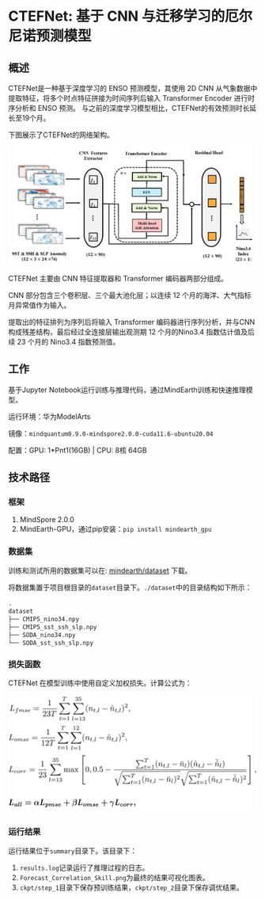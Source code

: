 # CTEFNet: 基于 CNN 与迁移学习的厄尔尼诺预测模型

## 概述

CTEFNet是一种基于深度学习的 ENSO 预测模型，其使用 2D CNN 从气象数据中提取特征，将多个时点特征拼接为时间序列后输入 Transformer Encoder 进行时序分析和 ENSO 预测。
与之前的深度学习模型相比，CTEFNet的有效预测时长延长至19个月。

下图展示了CTEFNet的网络架构。

![ctefnet](images/CTEFNet.png)

CTEFNet 主要由 CNN 特征提取器和 Transformer 编码器两部分组成。

CNN 部分包含三个卷积层、三个最大池化层；以连续 12 个月的海洋、大气指标月异常值作为输入。

提取出的特征排列为序列后将输入 Transformer 编码器进行序列分析，并与CNN构成残差结构，最后经过全连接层输出观测期 12 个月的Nino3.4 指数估计值及后续 23 个月的 Nino3.4 指数预测值。

## 工作

基于Jupyter Notebook运行训练与推理代码，通过MindEarth训练和快速推理模型。  

运行环境：华为ModelArts

镜像：`mindquantum0.9.0-mindspore2.0.0-cuda11.6-ubuntu20.04`  

配置：GPU: 1*Pnt1(16GB) | CPU: 8核 64GB  

## 技术路径

### 框架

1. MindSpore 2.0.0
2. MindEarth-GPU，通过pip安装：`pip install mindearth_gpu`

### 数据集

训练和测试所用的数据集可以在: [mindearth/dataset](https://download-mindspore.osinfra.cn/mindscience/mindearth/dataset/enso_dataset.zip) 下载。

将数据集置于项目根目录的`dataset`目录下。`./dataset`中的目录结构如下所示：

```
.
dataset
├── CMIP5_nino34.npy
├── CMIP5_sst_ssh_slp.npy
├── SODA_nino34.npy
└── SODA_sst_ssh_slp.npy
```

### 损失函数

CTEFNet 在模型训练中使用自定义加权损失。计算公式为：

![loss_func](images/Loss.png)

### 运行结果

运行结果位于`summary`目录下。该目录下：

1. `results.log`记录运行了推理过程的日志。
2. `Forecast_Correlation_Skill.png`为最终的结果可视化图表。
3. `ckpt/step_1`目录下保存预训练结果，`ckpt/step_2`目录下保存调优结果。
